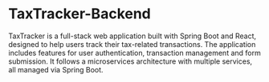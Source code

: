 # TaxTracker-Backend
TaxTracker is a full-stack web application built with Spring Boot and React, designed to help users track their tax-related transactions. The application includes features for user authentication, transaction management and form submission. It follows a microservices architecture with multiple services, all managed via Spring Boot. 
